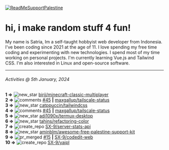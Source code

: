 [![ReadMeSupportPalestine](https://github.com/Safouene1/support-palestine-banner/blob/master/banner-support.svg)](https://github.com/Safouene1/support-palestine-banner)
# hi, i make random stuff 4 fun!

My name is Satria, Im a self-taught hobbyist web developer from Indonesia. I've been coding since 2021 at the age of 11. I love spending my free time coding and experimenting with new technologies. I spend most of my time working on personal projects. I'm currently learning Vue.js and Tailwind CSS. I'm also interested in Linux and open-source software.

---

<!--RECENT_ACTIVITY:last_update-->
###### Activities @ 5th January, 2024
<!--RECENT_ACTIVITY:last_update_end-->

<!--RECENT_ACTIVITY:start-->
**1 =>** ![new_star](https://cdn.jsdelivr.net/gh/Readme-Workflows/Readme-Icons@main/icons/octicons/StarredRepositoryYellow.svg) [birjj/minecraft-classic-multiplayer](https://github.com/birjj/minecraft-classic-multiplayer)<br>
**2 =>** ![comments](https://cdn.jsdelivr.net/gh/Readme-Workflows/Readme-Icons@main/icons/octicons/Comment.svg) [#45](https://github.com/maxgallup/tailscale-status/issues/45#issuecomment-1877204389) **|** [maxgallup/tailscale-status](https://github.com/maxgallup/tailscale-status)<br>
**3 =>** ![new_star](https://cdn.jsdelivr.net/gh/Readme-Workflows/Readme-Icons@main/icons/octicons/StarredRepositoryYellow.svg) [catppuccin/tailwindcss](https://github.com/catppuccin/tailwindcss)<br>
**4 =>** ![comments](https://cdn.jsdelivr.net/gh/Readme-Workflows/Readme-Icons@main/icons/octicons/Comment.svg) [#45](https://github.com/maxgallup/tailscale-status/issues/45#issuecomment-1876128353) **|** [maxgallup/tailscale-status](https://github.com/maxgallup/tailscale-status)<br>
**5 =>** ![new_star](https://cdn.jsdelivr.net/gh/Readme-Workflows/Readme-Icons@main/icons/octicons/StarredRepositoryYellow.svg) [adi1090x/termux-desktop](https://github.com/adi1090x/termux-desktop)<br>
**6 =>** ![new_star](https://cdn.jsdelivr.net/gh/Readme-Workflows/Readme-Icons@main/icons/octicons/StarredRepositoryYellow.svg) [tahins/refactoring-color](https://github.com/tahins/refactoring-color)<br>
**7 =>** ![create_repo](https://cdn.jsdelivr.net/gh/Readme-Workflows/Readme-Icons@main/icons/octicons/Repository.svg) [SX-9/server-stats-api](https://github.com/SX-9/server-stats-api)<br>
**8 =>** ![new_star](https://cdn.jsdelivr.net/gh/Readme-Workflows/Readme-Icons@main/icons/octicons/StarredRepositoryYellow.svg) [aminblm/awesome-free-palestine-support-kit](https://github.com/aminblm/awesome-free-palestine-support-kit)<br>
**9 =>** ![pr_merged](https://cdn.jsdelivr.net/gh/Readme-Workflows/Readme-Icons@main/icons/octicons/PullRequestMerged.svg) [#15](https://github.com/SX-9/codedit-web/pull/15) **|** [SX-9/codedit-web](https://github.com/SX-9/codedit-web)<br>
**10 =>** ![create_repo](https://cdn.jsdelivr.net/gh/Readme-Workflows/Readme-Icons@main/icons/octicons/Repository.svg) [SX-9/yaipl](https://github.com/SX-9/yaipl)<br>
<!--RECENT_ACTIVITY:end-->
